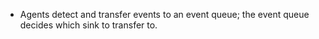- Agents detect and transfer events to an event queue; the event queue decides which sink to transfer to.